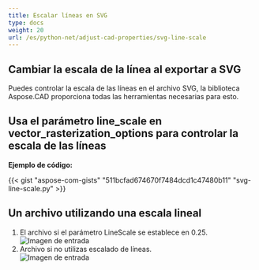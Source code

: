 ```yaml
---
title: Escalar líneas en SVG
type: docs
weight: 20
url: /es/python-net/adjust-cad-properties/svg-line-scale
---
```



## **Cambiar la escala de la línea al exportar a SVG**

Puedes controlar la escala de las líneas en el archivo SVG, la biblioteca Aspose.CAD proporciona todas las herramientas necesarias para esto.

## **Usa el parámetro line_scale en vector_rasterization_options para controlar la escala de las líneas**

**Ejemplo de código:**

{{< gist "aspose-com-gists" "511bcfad674670f7484dcd1c47480b11" "svg-line-scale.py" >}}


## Un archivo utilizando una escala lineal
1. El archivo si el parámetro LineScale se establece en 0.25.<br>
![Imagen de entrada](/es/_assets/line_scale_0.25.png)<br>
1. Archivo si no utilizas escalado de líneas.<br>
![Imagen de entrada](/es/_assets/basic_options.png)<br>
